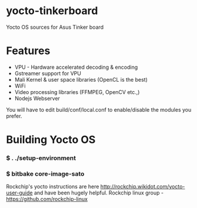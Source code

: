 # yocto-tinkerboard

Yocto OS sources for Asus Tinker board

# Features #
* VPU - Hardware accelerated decoding & encoding
* Gstreamer support for VPU
* Mali Kernel & user space libraries (OpenCL is the best)
* WiFi 
* Video processing libraries (FFMPEG, OpenCV etc.,)
* Nodejs Webserver

You will have to edit build/conf/local.conf to enable/disable the modules you prefer.

# Building Yocto OS #

### $ . ./setup-environment ###
### $ bitbake core-image-sato ###


Rockchip's yocto instructions are here http://rockchip.wikidot.com/yocto-user-guide and have been hugely helpful.
Rockchip linux group - https://github.com/rockchip-linux



